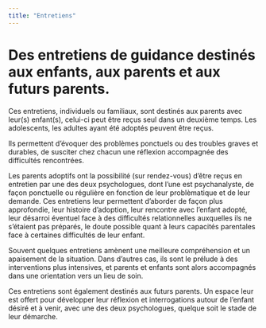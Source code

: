 ```yaml
---
title: "Entretiens"
---
```


# Des entretiens de guidance destinés aux enfants, aux parents et aux futurs parents.

Ces entretiens, individuels ou familiaux, sont destinés aux parents avec leur(s) enfant(s), celui-ci peut être reçus seul dans un deuxième temps. Les adolescents, les adultes ayant été adoptés peuvent être reçus.

Ils permettent d’évoquer des problèmes ponctuels ou des troubles graves et durables, de susciter chez chacun une réflexion accompagnée des difficultés rencontrées.

Les parents adoptifs ont la possibilité (sur rendez-vous) d’être reçus en entretien par une des deux psychologues, dont l’une est psychanalyste, de façon ponctuelle ou régulière en fonction de leur problèmatique et de leur demande. Ces entretiens leur permettent d’aborder de façon plus approfondie, leur histoire d’adoption, leur rencontre avec l’enfant adopté, leur désarroi éventuel face à des difficultés relationnelles auxquelles ils ne s’étaient pas préparés, le doute possible quant à leurs capacités parentales face à certaines difficultés de leur enfant.

Souvent quelques entretiens amènent une meilleure compréhension et un apaisement de la situation. Dans d’autres cas, ils sont le prélude à des interventions plus intensives, et parents et enfants sont alors accompagnés dans une orientation vers un lieu de soin.

Ces entretiens sont également destinés aux futurs parents. Un espace leur est offert pour développer leur réflexion et interrogations autour de l’enfant désiré et à venir, avec une des deux psychologues, quelque soit le stade de leur démarche.

